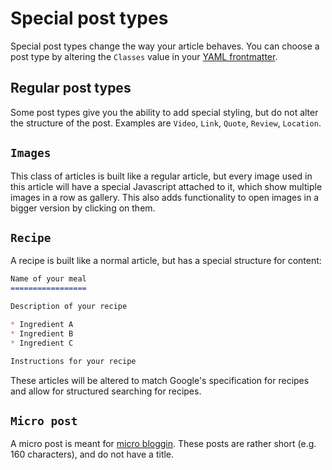 Special post types
==================

Special post types change the way your article behaves. You can choose a post type by altering the `Classes` value in your [YAML frontmatter](markdown.md).

Regular post types
------------------

Some post types give you the ability to add special styling, but do not alter the structure of the post. Examples are `Video`, `Link`, `Quote`, `Review`, `Location`.

`Images`
--------

This class of articles is built like a regular article, but every image used in this article will have a special Javascript attached to it, which show multiple images in a row as gallery. This also adds functionality to open images in a bigger version by clicking on them.

`Recipe`
--------

A recipe is built like a normal article, but has a special structure for content:

```markdown
Name of your meal
=================

Description of your recipe

* Ingredient A
* Ingredient B
* Ingredient C

Instructions for your recipe
```

These articles will be altered to match Google's specification for recipes and allow for structured searching for recipes.

`Micro post`
--------

A micro post is meant for [micro bloggin](https://en.wikipedia.org/wiki/Microblogging). These posts are rather short (e.g. 160 characters), and do not have a title.
